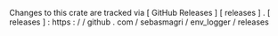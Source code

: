 Changes
to
this
crate
are
tracked
via
[
GitHub
Releases
]
[
releases
]
.
[
releases
]
:
https
:
/
/
github
.
com
/
sebasmagri
/
env_logger
/
releases
